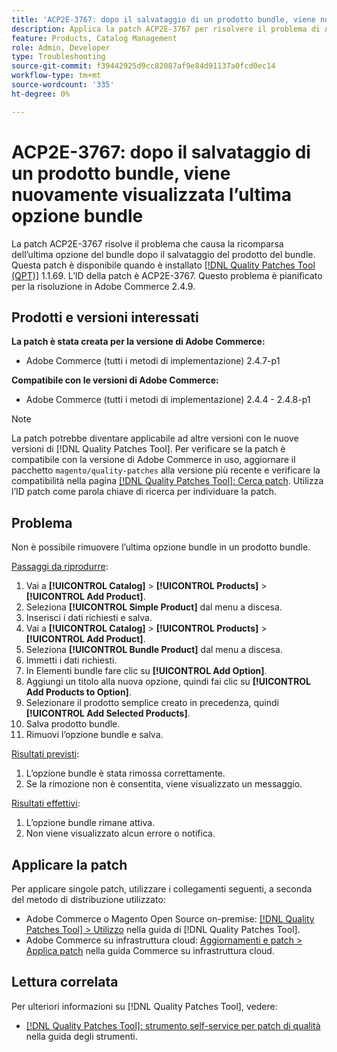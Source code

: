 ```yaml
---
title: 'ACP2E-3767: dopo il salvataggio di un prodotto bundle, viene nuovamente visualizzata l’ultima opzione bundle'
description: Applica la patch ACP2E-3767 per risolvere il problema di Adobe Commerce che impediva la rimozione dell’ultima opzione di bundle in un prodotto bundle.
feature: Products, Catalog Management
role: Admin, Developer
type: Troubleshooting
source-git-commit: f39442925d9cc82087af9e84d91137a0fcd0ec14
workflow-type: tm+mt
source-wordcount: '335'
ht-degree: 0%

---
```



# ACP2E-3767: dopo il salvataggio di un prodotto bundle, viene nuovamente visualizzata l’ultima opzione bundle

La patch ACP2E-3767 risolve il problema che causa la ricomparsa dell’ultima opzione del bundle dopo il salvataggio del prodotto del bundle. Questa patch è disponibile quando è installato [[!DNL Quality Patches Tool (QPT)]](/help/tools/quality-patches-tool/quality-patches-tool-to-self-serve-quality-patches.md) 1.1.69. L’ID della patch è ACP2E-3767. Questo problema è pianificato per la risoluzione in Adobe Commerce 2.4.9.

## Prodotti e versioni interessati

**La patch è stata creata per la versione di Adobe Commerce:**

* Adobe Commerce (tutti i metodi di implementazione) 2.4.7-p1

**Compatibile con le versioni di Adobe Commerce:**

* Adobe Commerce (tutti i metodi di implementazione) 2.4.4 - 2.4.8-p1

>[!NOTE]
>
>La patch potrebbe diventare applicabile ad altre versioni con le nuove versioni di [!DNL Quality Patches Tool]. Per verificare se la patch è compatibile con la versione di Adobe Commerce in uso, aggiornare il pacchetto `magento/quality-patches` alla versione più recente e verificare la compatibilità nella pagina [[!DNL Quality Patches Tool]: Cerca patch](https://experienceleague.adobe.com/tools/commerce-quality-patches/index.html?lang=it). Utilizza l’ID patch come parola chiave di ricerca per individuare la patch.

## Problema

Non è possibile rimuovere l’ultima opzione bundle in un prodotto bundle.

<u>Passaggi da riprodurre</u>:

1. Vai a **[!UICONTROL Catalog]** > **[!UICONTROL Products]** > **[!UICONTROL Add Product]**.
1. Seleziona **[!UICONTROL Simple Product]** dal menu a discesa.
1. Inserisci i dati richiesti e salva.
1. Vai a **[!UICONTROL Catalog]** > **[!UICONTROL Products]** > **[!UICONTROL Add Product]**.
1. Seleziona **[!UICONTROL Bundle Product]** dal menu a discesa.
1. Immetti i dati richiesti.
1. In Elementi bundle fare clic su **[!UICONTROL Add Option]**.
1. Aggiungi un titolo alla nuova opzione, quindi fai clic su **[!UICONTROL Add Products to Option]**.
1. Selezionare il prodotto semplice creato in precedenza, quindi **[!UICONTROL Add Selected Products]**.
1. Salva prodotto bundle.
1. Rimuovi l’opzione bundle e salva.

<u>Risultati previsti</u>:

1. L’opzione bundle è stata rimossa correttamente.
1. Se la rimozione non è consentita, viene visualizzato un messaggio.

<u>Risultati effettivi</u>:

1. L’opzione bundle rimane attiva.
1. Non viene visualizzato alcun errore o notifica.

## Applicare la patch

Per applicare singole patch, utilizzare i collegamenti seguenti, a seconda del metodo di distribuzione utilizzato:

* Adobe Commerce o Magento Open Source on-premise: [[!DNL Quality Patches Tool] > Utilizzo](/help/tools/quality-patches-tool/usage.md) nella guida di [!DNL Quality Patches Tool].
* Adobe Commerce su infrastruttura cloud: [Aggiornamenti e patch > Applica patch](https://experienceleague.adobe.com/docs/commerce-cloud-service/user-guide/develop/upgrade/apply-patches.html?lang=it) nella guida Commerce su infrastruttura cloud.

## Lettura correlata

Per ulteriori informazioni su [!DNL Quality Patches Tool], vedere:

* [[!DNL Quality Patches Tool]: strumento self-service per patch di qualità](/help/tools/quality-patches-tool/quality-patches-tool-to-self-serve-quality-patches.md) nella guida degli strumenti.
